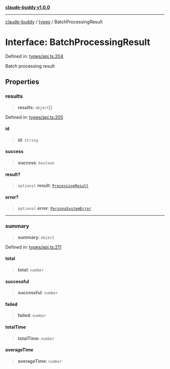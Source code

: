 [**claude-buddy v1.0.0**](../../README.md)

***

[claude-buddy](../../modules.md) / [types](../README.md) / BatchProcessingResult

# Interface: BatchProcessingResult

Defined in: [types/api.ts:204](https://github.com/gsetsero/assistant-integration/blob/911ddf7680199ad668404c191ed66335473fdc65/claude-buddy/src/types/api.ts#L204)

Batch processing result

## Properties

### results

> **results**: `object`[]

Defined in: [types/api.ts:205](https://github.com/gsetsero/assistant-integration/blob/911ddf7680199ad668404c191ed66335473fdc65/claude-buddy/src/types/api.ts#L205)

#### id

> **id**: `string`

#### success

> **success**: `boolean`

#### result?

> `optional` **result**: [`ProcessingResult`](../../PersonaSystem/interfaces/ProcessingResult.md)

#### error?

> `optional` **error**: [`PersonaSystemError`](PersonaSystemError.md)

***

### summary

> **summary**: `object`

Defined in: [types/api.ts:211](https://github.com/gsetsero/assistant-integration/blob/911ddf7680199ad668404c191ed66335473fdc65/claude-buddy/src/types/api.ts#L211)

#### total

> **total**: `number`

#### successful

> **successful**: `number`

#### failed

> **failed**: `number`

#### totalTime

> **totalTime**: `number`

#### averageTime

> **averageTime**: `number`
